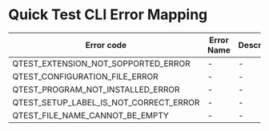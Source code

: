 # Quick Test CLI Error Mapping

| Error code                             | Error Name | Description | Solution |
|----------------------------------------|------------|-------------|----------|
| QTEST_EXTENSION_NOT_SOPPORTED_ERROR    | -          | -           | -        |
| QTEST_CONFIGURATION_FILE_ERROR         | -          | -           | -        |
| QTEST_PROGRAM_NOT_INSTALLED_ERROR      | -          | -           | -        |
| QTEST_SETUP_LABEL_IS_NOT_CORRECT_ERROR | -          | -           | -        |
| QTEST_FILE_NAME_CANNOT_BE_EMPTY        | -          | -           | -        |
